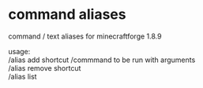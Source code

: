 # command aliases

command / text aliases for minecraftforge 1.8.9  

usage:  
/alias add shortcut /commmand to be run with arguments  
/alias remove shortcut  
/alias list
